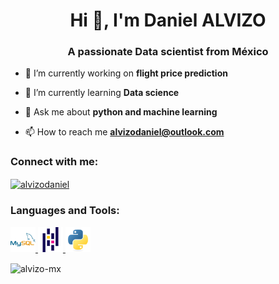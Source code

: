 <h1 align="center">Hi 👋, I'm Daniel ALVIZO</h1>
<h3 align="center">A passionate Data scientist from México</h3>

- 🔭 I’m currently working on **flight price prediction**

- 🌱 I’m currently learning **Data science**

- 💬 Ask me about **python and machine learning**

- 📫 How to reach me **alvizodaniel@outlook.com**

<h3 align="left">Connect with me:</h3>
<p align="left">
<a href="https://linkedin.com/in/alvizodaniel" target="blank"><img align="center" src="https://raw.githubusercontent.com/rahuldkjain/github-profile-readme-generator/master/src/images/icons/Social/linked-in-alt.svg" alt="alvizodaniel" height="30" width="40" /></a>
</p>

<h3 align="left">Languages and Tools:</h3>
<p align="left"> <a href="https://www.mysql.com/" target="_blank" rel="noreferrer"> <img src="https://raw.githubusercontent.com/devicons/devicon/master/icons/mysql/mysql-original-wordmark.svg" alt="mysql" width="40" height="40"/> </a> <a href="https://pandas.pydata.org/" target="_blank" rel="noreferrer"> <img src="https://raw.githubusercontent.com/devicons/devicon/2ae2a900d2f041da66e950e4d48052658d850630/icons/pandas/pandas-original.svg" alt="pandas" width="40" height="40"/> </a> <a href="https://www.python.org" target="_blank" rel="noreferrer"> <img src="https://raw.githubusercontent.com/devicons/devicon/master/icons/python/python-original.svg" alt="python" width="40" height="40"/> </a> </p>

<p><img align="center" src="https://github-readme-stats.vercel.app/api/top-langs?username=alvizo-mx&show_icons=true&locale=en&layout=compact" alt="alvizo-mx" /></p>
